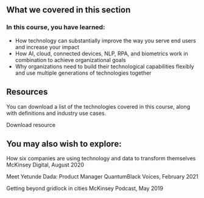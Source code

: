 ## What we covered in this section

### In this course, you have learned:

+ How technology can substantially improve the way you serve end users and increase your impact
+ How AI, cloud, connected devices, NLP, RPA, and biometrics work in combination to achieve organizational goals
+ Why organizations need to build their technological capabilities flexibly and use multiple generations of technologies together

## Resources
You can download a list of the technologies covered in this course, along with definitions and industry use cases.

Download resource

## You may also wish to explore:

How six companies are using technology and data to transform themselves
McKinsey Digital, August 2020

Meet Yetunde Dada: Product Manager
QuantumBlack Voices, February 2021

Getting beyond gridlock in cities
McKinsey Podcast, May 2019

